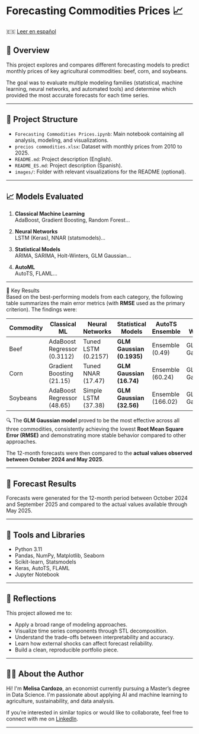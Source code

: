 # Forecasting Commodities Prices 📈

🇪🇸 [Leer en español](./README_ES.md)

## 📌 Overview

This project explores and compares different forecasting models to predict monthly prices of key agricultural commodities: beef, corn, and soybeans. 

The goal was to evaluate multiple modeling families (statistical, machine learning, neural networks, and automated tools) and determine which provided the most accurate forecasts for each time series.

---

## 📂 Project Structure

- `Forecasting Commodities Prices.ipynb`: Main notebook containing all analysis, modeling, and visualizations.
- `precios commodities.xlsx`: Dataset with monthly prices from 2010 to 2025.
- `README.md`: Project description (English).
- `README_ES.md`: Project description (Spanish).
- `images/`: Folder with relevant visualizations for the README (optional).

---

## 📈 Models Evaluated

1. **Classical Machine Learning**  
   AdaBoost, Gradient Boosting, Random Forest...

2. **Neural Networks**  
   LSTM (Keras), NNAR (statsmodels)...

3. **Statistical Models**  
   ARIMA, SARIMA, Holt-Winters, GLM Gaussian...

4. **AutoML**  
   AutoTS, FLAML...

---

🏁 Key Results  
Based on the best-performing models from each category, the following table summarizes the main error metrics (with **RMSE** used as the primary criterion). The findings were:

| Commodity | Classical ML                | Neural Networks         | Statistical Models           | AutoTS Ensemble       | Final Winner        |
|-----------|-----------------------------|-------------------------|------------------------------|-----------------------|---------------------|
| Beef      | AdaBoost Regressor (0.3112) | Tuned LSTM (0.2157)     | **GLM Gaussian (0.1935)**    | Ensemble (0.49)       |  GLM Gaussian       |
| Corn      | Gradient Boosting (21.15)   | Tuned NNAR (17.47)      | **GLM Gaussian (16.74)**     | Ensemble (60.24)      |  GLM Gaussian       |
| Soybeans  | AdaBoost Regressor (48.65)  | Simple LSTM (37.38)     | **GLM Gaussian (32.56)**     | Ensemble (166.02)     |  GLM Gaussian       |
 
🔍 The **GLM Gaussian model** proved to be the most effective across all three commodities, consistently achieving the lowest **Root Mean Square Error (RMSE)** and demonstrating more stable behavior compared to other approaches.

The 12-month forecasts were then compared to the **actual values observed between October 2024 and May 2025**.


---

## 🔎 Forecast Results

Forecasts were generated for the 12-month period between October 2024 and September 2025 and compared to the actual values available through May 2025.

---

## 🔧 Tools and Libraries

- Python 3.11
- Pandas, NumPy, Matplotlib, Seaborn
- Scikit-learn, Statsmodels
- Keras, AutoTS, FLAML
- Jupyter Notebook

---


## 🌱 Reflections

This project allowed me to:

- Apply a broad range of modeling approaches.
- Visualize time series components through STL decomposition.
- Understand the trade-offs between interpretability and accuracy.
- Learn how external shocks can affect forecast reliability.
- Build a clean, reproducible portfolio piece.

---

## 🙋‍♀️ About the Author

Hi! I'm **Melisa Cardozo**, an economist currently pursuing a Master’s degree in Data Science. I'm passionate about applying AI and machine learning to agriculture, sustainability, and data analysis.

If you’re interested in similar topics or would like to collaborate, feel free to connect with me on [LinkedIn](https://www.linkedin.com/).

---


